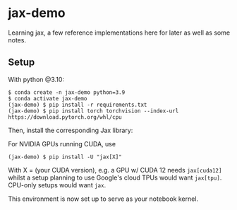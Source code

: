 # jax-demo
Learning jax, a few reference implementations here for later as well as some notes.

## Setup
With python @3.10:
```
$ conda create -n jax-demo python=3.9
$ conda activate jax-demo
(jax-demo) $ pip install -r requirements.txt
(jax-demo) $ pip install torch torchvision --index-url https://download.pytorch.org/whl/cpu
```

Then, install the corresponding Jax library:

For NVIDIA GPUs running CUDA, use

```
(jax-demo) $ pip install -U "jax[X]"
```

With X = (your CUDA version), e.g. a GPU w/ CUDA 12 needs `jax[cuda12]` whilst a setup planning to use Google's cloud TPUs would want `jax[tpu]`.
CPU-only setups would want `jax`.

This environment is now set up to serve as your notebook kernel.